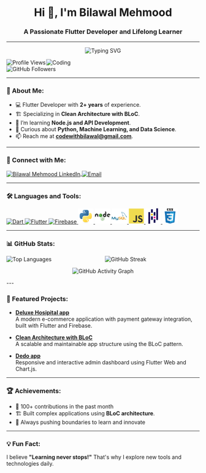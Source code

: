 <h1 align="center">Hi 👋, I'm Bilawal Mehmood</h1>
<h3 align="center">A Passionate Flutter Developer and Lifelong Learner</h3>

---

<p align="center">
  <img src="https://readme-typing-svg.demolab.com?font=Fira+Code&weight=500&size=24&pause=1000&color=F7567C&width=435&lines=Flutter+Developer;Expert+in+Clean+Architecture+with+BLoC;Lifelong+Learner+and+Innovator" alt="Typing SVG">
</p>

<img align="right" alt="Coding" width="400" src="https://static1.s123-cdn-static-a.com/uploads/5555641/normal_614650aa3c2a1.gif">

<p align="left"> <img src="https://komarev.com/ghpvc/?username=bilawalmehmood&label=Profile%20views&color=0e75b6&style=flat" alt="Profile Views" /> 
<img src="https://img.shields.io/github/followers/bilawalmehmood?label=Followers" alt="GitHub Followers">
</p>

---

### 🌟 About Me:
- 💻 Flutter Developer with **2+ years** of experience.
- 🏗 Specializing in **Clean Architecture with BLoC**.
- 🌱 I’m learning **Node.js and API Development**.
- 🧠 Curious about **Python, Machine Learning, and Data Science**.
- 📫 Reach me at **codewithbilawal@gmail.com**.

---

### 🔗 Connect with Me:
<p align="left">
<a href="https://linkedin.com/in/bilawal-mehmood-17b54b1b8" target="_blank">
  <img align="center" src="https://img.shields.io/badge/-LinkedIn-%230077B5?style=for-the-badge&logo=linkedin&logoColor=white" alt="Bilawal Mehmood LinkedIn" />
</a>
<a href="mailto:codewithbilawal@gmail.com">
  <img align="center" src="https://img.shields.io/badge/-Gmail-EA4335?style=for-the-badge&logo=gmail&logoColor=white" alt="Email" />
</a>
</p>

---

### 🛠️ Languages and Tools:
<p align="left">
  <a href="https://dart.dev" target="_blank">
    <img src="https://www.vectorlogo.zone/logos/dartlang/dartlang-icon.svg" alt="Dart" width="40" height="40"/>
  </a>
  <a href="https://flutter.dev" target="_blank">
    <img src="https://www.vectorlogo.zone/logos/flutterio/flutterio-icon.svg" alt="Flutter" width="40" height="40"/>
  </a>
  <a href="https://firebase.google.com/" target="_blank">
    <img src="https://www.vectorlogo.zone/logos/firebase/firebase-icon.svg" alt="Firebase" width="40" height="40"/>
  </a>
  <a href="https://www.python.org" target="_blank">
    <img src="https://raw.githubusercontent.com/devicons/devicon/master/icons/python/python-original.svg" alt="Python" width="40" height="40"/>
  </a>
  <a href="https://nodejs.org" target="_blank">
    <img src="https://raw.githubusercontent.com/devicons/devicon/master/icons/nodejs/nodejs-original-wordmark.svg" alt="Node.js" width="40" height="40"/>
  </a>
  <a href="https://www.mysql.com/" target="_blank">
    <img src="https://raw.githubusercontent.com/devicons/devicon/master/icons/mysql/mysql-original-wordmark.svg" alt="MySQL" width="40" height="40"/>
  </a>
  <a href="https://developer.mozilla.org/en-US/docs/Web/JavaScript" target="_blank">
    <img src="https://raw.githubusercontent.com/devicons/devicon/master/icons/javascript/javascript-original.svg" alt="JavaScript" width="40" height="40"/>
  </a>
  <a href="https://pandas.pydata.org/" target="_blank">
    <img src="https://raw.githubusercontent.com/devicons/devicon/2ae2a900d2f041da66e950e4d48052658d850630/icons/pandas/pandas-original.svg" alt="Pandas" width="40" height="40"/>
  </a>
  <a href="https://www.w3schools.com/css/" target="_blank">
    <img src="https://raw.githubusercontent.com/devicons/devicon/master/icons/css3/css3-original-wordmark.svg" alt="CSS3" width="40" height="40"/>
  </a>
</p>

---

### 📊 GitHub Stats:
<p>
<img align="left" src="https://github-readme-stats.vercel.app/api/top-langs?username=bilawalmehmood&show_icons=true&locale=en&layout=compact&theme=radical" alt="Top Languages" /></p>
<p align="center">
  <img src="https://github-readme-streak-stats.herokuapp.com/?user=bilawalmehmood&theme=radical&hide_border=true" alt="GitHub Streak" />
</p>
<p align="center">
  <img src="https://github-readme-activity-graph.cyclic.app/graph?username=bilawalmehmood&theme=react-dark&hide_border=true&area=true" alt="GitHub Activity Graph" />
</p>
---

### 🚀 Featured Projects:
- **[Deluxe Hosipital app](https://github.com/your-repository-link)**  
  A modern e-commerce application with payment gateway integration, built with Flutter and Firebase.

- **[Clean Architecture with BLoC](https://github.com/your-repository-link)**  
  A scalable and maintainable app structure using the BLoC pattern.

- **[Dedo app](https://github.com/your-repository-link)**  
  Responsive and interactive admin dashboard using Flutter Web and Chart.js.

---

### 🏆 Achievements:
- 🌟 100+ contributions in the past month
- 🏗 Built complex applications using **BLoC architecture**.
- 🎯 Always pushing boundaries to learn and innovate

---

### 💡 Fun Fact:
I believe **"Learning never stops!"** That's why I explore new tools and technologies daily.
